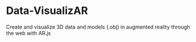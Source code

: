 # Data-VisualizAR
Create and visualize 3D data and models (.obj) in augmented reality through the web with AR.js
